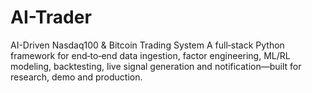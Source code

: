 # AI-Trader
AI-Driven Nasdaq100 &amp; Bitcoin Trading System A full‑stack Python framework for end‑to‑end data ingestion, factor engineering, ML/RL modeling, backtesting, live signal generation and notification—built for research, demo and production.
